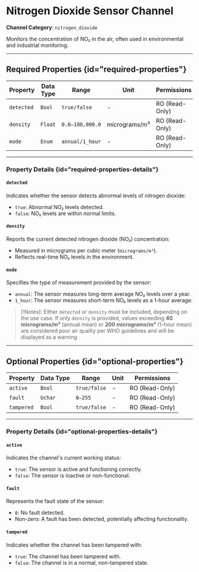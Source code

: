 # Nitrogen Dioxide Sensor Channel

**Channel Category**: `nitrogen_dioxide`

Monitors the concentration of NO₂ in the air, often used in environmental and industrial monitoring.

---

## Required Properties {id="required-properties"}

| **Property** | **Data Type** | **Range**       | **Unit**      | **Permissions** |
|--------------|---------------|-----------------|---------------|-----------------|
| `detected`   | `Bool`        | `true/false`    | -             | RO (Read-Only)  |
| `density`    | `Float`       | `0.0–100,000.0` | micrograms/m³ | RO (Read-Only)  |
| `mode `      | `Enum`        | `annual/1_hour` | -             | RO (Read-Only)  |

---

### Property Details {id="required-properties-details"}

#### `detected`

Indicates whether the sensor detects abnormal levels of nitrogen dioxide:

- `true`: Abnormal NO₂ levels detected.
- `false`: NO₂ levels are within normal limits.

#### `density`

Reports the current detected nitrogen dioxide (NO₂) concentration:

- Measured in micrograms per cubic meter (`micrograms/m³`).
- Reflects real-time NO₂ levels in the environment.

#### `mode`

Specifies the type of measurement provided by the sensor:

- `annual`: The sensor measures long-term average NO₂ levels over a year.
- `1_hour`: The sensor measures short-term NO₂ levels as a 1-hour average.

> [!Notes]:
Either `detected` or `density` must be included, depending on the use case. If only `density` is provided, values
exceeding **40 micrograms/m³** (annual mean) or **200 micrograms/m³** (1-hour mean) are considered poor air quality
per WHO guidelines and will be displayed as a warning

---

## Optional Properties {id="optional-properties"}

| **Property** | **Data Type** | **Range**    | **Unit** | **Permissions** |
|--------------|---------------|--------------|----------|-----------------|
| `active`     | `Bool`        | `true/false` | -        | RO (Read-Only)  |
| `fault`      | `Uchar`       | `0–255`      | -        | RO (Read-Only)  |
| `tampered`   | `Bool`        | `true/false` | -        | RO (Read-Only)  |

---

### Property Details {id="optional-properties-details"}

#### `active`

Indicates the channel's current working status:

- `true`: The sensor is active and functioning correctly.
- `false`: The sensor is inactive or non-functional.

#### `fault`

Represents the fault state of the sensor:

- `0`: No fault detected.
- Non-zero: A fault has been detected, potentially affecting functionality.

#### `tampered`

Indicates whether the channel has been tampered with:

- `true`: The channel has been tampered with.
- `false`: The channel is in a normal, non-tampered state.

